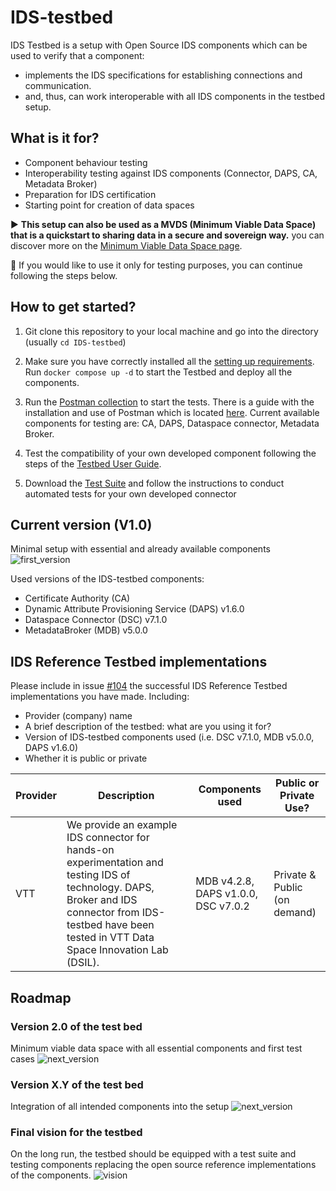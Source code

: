 # IDS-testbed

IDS Testbed is a setup with Open Source IDS components which can be used to verify that a component:
- implements the IDS specifications for establishing connections and communication.
- and, thus, can work interoperable with all IDS components in the testbed setup.

## What is it for?

- Component behaviour testing
- Interoperability testing against IDS components (Connector, DAPS, CA, Metadata Broker)
- Preparation for IDS certification
- Starting point for creation of data spaces

:arrow_forward: **This setup can also be used as a MVDS (Minimum Viable Data Space) that is a quickstart to sharing data in a secure and sovereign way.** you can discover more on the [Minimum Viable Data Space page](/minimum-viable-data-space/MVDS.md).

:arrow_down_small: If you would like to use it only for testing purposes, you can continue following the steps below.

## How to get started?

1. Git clone this repository to your local machine and go into the directory (usually ```cd IDS-testbed```) 

2. Make sure you have correctly installed all the [setting up requirements](https://github.com/International-Data-Spaces-Association/IDS-testbed/blob/master/InstallationGuide.md#target-view-preconfigured-testbed). Run ```docker compose up -d``` to start the Testbed and deploy all the components.
   
3. Run the [Postman collection](https://github.com/International-Data-Spaces-Association/IDS-testbed/blob/master/TestbedPreconfiguration.postman_collection.json) to start the tests. There is a guide with the installation and use of Postman which is located [here](https://github.com/International-Data-Spaces-Association/IDS-testbed/blob/master/PreparingPreconfiguredSetup.md#guide-for-preparing-and-validating-the-preconfigured-setup). Current available components for testing are: CA, DAPS, Dataspace connector, Metadata Broker.

4. Test the compatibility of your own developed component following the steps of the [Testbed User Guide](./TestbedUserGuide.md).

5. Download the [Test Suite](https://gitlab.cc-asp.fraunhofer.de/ksa/ids-certification-testing) and follow the instructions to conduct automated tests for your own developed connector

## Current version (V1.0)

Minimal setup with essential and already available components
![first_version](./pictures/Testbed_1.0.png)

Used versions of the IDS-testbed components: 
- Certificate Authority (CA)
- Dynamic Attribute Provisioning Service (DAPS) v1.6.0
- Dataspace Connector (DSC) v7.1.0
- MetadataBroker (MDB) v5.0.0

## IDS Reference Testbed implementations

Please include in issue [#104](https://github.com/International-Data-Spaces-Association/IDS-testbed/issues/104) the successful IDS Reference Testbed implementations you have made. Including:
-	Provider (company) name
-	A brief description of the testbed: what are you using it for?
-	Version of IDS-testbed components used (i.e. DSC v7.1.0, MDB v5.0.0, DAPS v1.6.0)
-	Whether it is public or private

| Provider      | Description     |   Components used |  Public or Private Use? |
| ------------- | --------------- |   --------------- | ------------------------
|  VTT | We provide an example IDS connector for hands-on experimentation and testing IDS of technology. DAPS, Broker and IDS connector from IDS-testbed have been tested in VTT Data Space Innovation Lab (DSIL).  | MDB v4.2.8, DAPS v1.0.0, DSC v7.0.2 | Private & Public (on demand)|
         

## Roadmap
### Version 2.0 of the test bed

Minimum viable data space with all essential components and first test cases
![next_version](./pictures/Testbed_2.0.png)

### Version X.Y of the test bed

Integration of all intended components into the setup
![next_version](./pictures/Testbed_X.Y.png)

### Final vision for the testbed

On the long run, the testbed should be equipped with a test suite and testing components replacing the  open source reference implementations of the components.
![vision](./pictures/Testbed_vision.png)
